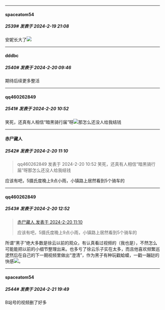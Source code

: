 
*****

####  spaceatom54  
##### 2539#       发表于 2024-2-19 21:08

安妮长大了<img src="https://static.saraba1st.com/image/smiley/carton2017/018.gif" referrerpolicy="no-referrer">


*****

####  dddbc  
##### 2540#       发表于 2024-2-20 09:46

期待后续更多整活


*****

####  qq460262849  
##### 2541#       发表于 2024-2-20 10:52

笑死，还真有人相信“暗黑骑行届”呀<img src="https://static.saraba1st.com/image/smiley/face2017/125.png" referrerpolicy="no-referrer">那怎么还没人给我结钱


*****

####  赤尸藏人  
##### 2542#       发表于 2024-2-20 11:10

<blockquote>qq460262849 发表于 2024-2-20 10:52
笑死，还真有人相信“暗黑骑行届”呀那怎么还没人给我结钱</blockquote>
应该有吧，5摄氏度晚上9点小雨，小镇路上居然看到5个骑车的


*****

####  qq460262849  
##### 2543#       发表于 2024-2-20 12:52

<blockquote><a href="httphttps://bbs.saraba1st.com/2b/forum.php?mod=redirect&amp;goto=findpost&amp;pid=64007125&amp;ptid=2134577" target="_blank">赤尸藏人 发表于 2024-2-20 11:10</a>

应该有吧，5摄氏度晚上9点小雨，小镇路上居然看到5个骑车的</blockquote>
所谓“黑子”绝大多数是徐云以前的观众，有认真看过视频的（我也是），不然怎么可能能把以前的小细节整理出来。也多亏了徐云乐子实在太多，而且他喜欢频繁巡逻然后在自己的下一期视频里做出“澄清”，作为黑子有种玩戳蛤蟆，一戳一蹦跶的快感<img src="https://static.saraba1st.com/image/smiley/face2017/019.png" referrerpolicy="no-referrer">。


*****

####  spaceatom54  
##### 2544#       发表于 2024-2-21 19:49

B站号的视频删了好多

